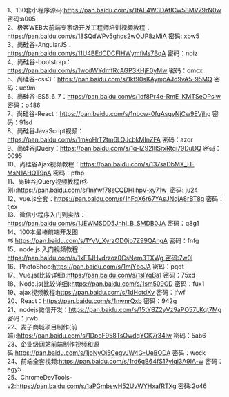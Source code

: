 1、130套小程序源码:https://pan.baidu.com/s/1tAE4W3DAfICw58MV79rN0w 密码:a005  
2、极客WEB大前端专家级开发工程师培训视频教程：https://pan.baidu.com/s/18SQdWPv5ghqs2wOUP8zMiA 密码: xbw5  
3、尚硅谷-AngularJS：https://pan.baidu.com/s/11U4BEdCDCFIHWymfMs7BqA 密码：noiz  
4、尚硅谷-bootstrap：https://pan.baidu.com/s/1wcdWYdmfRcAGP3KHjF0yMw 密码：qmcx  
5、尚硅谷-css3：https://pan.baidu.com/s/1kt90sKAympAJd9vA5-95MQ 密码：uo9m  
6、尚硅谷-ES5_6_7：https://pan.baidu.com/s/1df8Pr4e-RmE_KMTSeOPsiw 密码：o486  
7、尚硅谷-React：https://pan.baidu.com/s/1nbcw-0fqAsgyNjCw9EVjhg 密码：91sd  
8、尚硅谷JavaScript视频：https://pan.baidu.com/s/1mkoHrT2tm6LQJcbkMInZFA 密码：azqr  
9、尚硅谷jQuery：https://pan.baidu.com/s/1q-lZ92IlISrxRtqi79DuDQ 密码：0095  
10、尚硅谷Ajax视频教程：https://pan.baidu.com/s/137saDbMX_H-MsN1AHQT9pA 密码：pfhp  
11、尚硅谷jQuery视频教程(佟刚):https://pan.baidu.com/s/1nYwf78sCQDHlihpV-xy71w  密码: ju24  
12、vue.js全套：https://pan.baidu.com/s/1hFqX6r67YAsJNqjA8rBT8g 密码：tjex  
13、微信小程序入门到实战：https://pan.baidu.com/s/1JEWMSDD5JnhI_B_SMDB0JA 密码：q8g1  
14、100本最棒前端开发图书:https://pan.baidu.com/s/1YyV_XyrzOD0jb7Z99QAngA 密码：fnfg  
15、node.js 入门视频教程：https://pan.baidu.com/s/1xFTJHvdrzoz0CsNem3TXWg 密码:7w0l  
16、PhotoShop:https://pan.baidu.com/s/1mjYbcJA 密码：pqdt  
17、Vue.js(比较详细):https://pan.baidu.com/s/1slYqBa1 密码：75xd  
18、Node.js(比较详细):https://pan.baidu.com/s/1sm509GD 密码：fux1  
19、ajax视频教程:https://pan.baidu.com/s/1dHctdXv 密码：jfwf  
20、React：https://pan.baidu.com/s/1nwnrQxb 密码：942g  
21、nodejs微信开发：https://pan.baidu.com/s/15tYBZ2yVz9aPO57LKqt7Mg 密码：jrwb  
22、麦子商城项目制作(前端):https://pan.baidu.com/s/1DpoF958TsQwdqYGK7r34lw 密码：5ab6  
23、企业级网站前端制作视频和源码:https://pan.baidu.com/s/1joNyOi5CegvJW4G-UeBODA 密码：wock  
24、前端全套视频:https://pan.baidu.com/s/1rd6gB64fS17ylqi3A9IA-w 密码：egy5  
25、ChromeDevTools-v2:https://pan.baidu.com/s/1aPGmbswH52UvWYHxafRTXg 密码:2o46  
